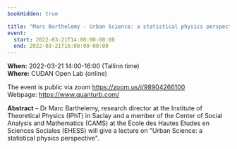 ```yaml
---
bookHidden: true

title: "Marc Barthelemy - Urban Science: a statistical physics perspective"
event:
  start: 2022-03-21T14:00:00-00:00
  end: 2022-03-21T16:00:00-00:00
---
```


**When:**  2022-03-21 14:00-16:00 (Tallinn time)  
**Where:** CUDAN Open Lab (online)

The event is public via zoom https://zoom.us/j/98904266100  
Webpage: https://www.quanturb.com/   

<!--more-->
**Abstract** – Dr Marc Barthelemy, research director at the Institute of Theoretical Physics (IPhT) in Saclay and a member of the Center of Social Analysis and Mathematics (CAMS) at the Ecole des Hautes Etudes en Sciences Sociales (EHESS) will give a lecture on "Urban Science: a statistical physics perspective".   

